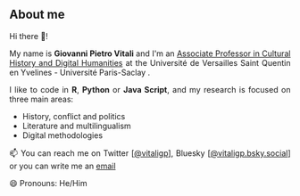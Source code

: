 ## About me

Hi there 👋! 
<div align="justify">
My name is <b>Giovanni Pietro Vitali</b> and I'm an <a href="https://www.dypac.uvsq.fr/m-giovanni-vitali">Associate Professor in Cultural History and Digital Humanities</a> at the Université de Versailles Saint Quentin en Yvelines - Université Paris-Saclay .

  
I like to code in **R**, **Python** or **Java Script**, and my research is focused on three main areas:
- History, conflict and politics
- Literature and multilingualism
- Digital methodologies 

📫 You can reach me on Twitter [[@vitaligp](https://twitter.com/vitaligp)], Bluesky [[@vitaligp.bsky.social](https://bsky.app/profile/vitaligp.bsky.social)] or you can write me an <a href="mailto:giovannipietrovitali@gmail.com">email</a>

😄 Pronouns: He/Him
</div>

<!--
**digitalkoine/digitalkoine** is a ✨ _special_ ✨ repository because its `README.md` (this file) appears on your GitHub profile.

Here are some ideas to get you started:

- 🔭 I’m currently working on ...
- 🌱 I’m currently learning ...
- 👯 I’m looking to collaborate on ...
- 🤔 I’m looking for help with ...
- 💬 Ask me about ...
- 📫 How to reach me: ...
- 😄 Pronouns: ...
- ⚡ Fun fact: ...
-->
